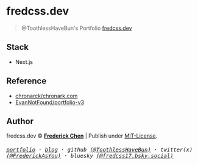# fredcss.dev

> @ToothlessHaveBun's Portfolio [fredcss.dev](https://fredcss.dev)

## Stack

- Next.js

## Reference

- [chronarck/chronark.com](https://github.com/chronark/chronark.com)
- [EvanNotFound/portfolio-v3](https://github.com/EvanNotFound/portfolio-v3)

## Author

fredcss.dev &copy; **[Frederick Chen](https://www.ohdragonboi.cn)** | Publish under [MIT-License](LICENSE).

<h6><samp><a href="https://fredcss.dev">portfolio</a> · <a href="https://www.ohdragonboi.cn">blog</a> · github <a href="https://github.com/ToothlessHaveBun">(@ToothlessHaveBun)</a> · twitter(x) <a href="https://x.com/FrederickAsYou">(@FrederickAsYou)</a> · bluesky <a href="https://bsky.app/profile/fredcss17.bsky.social">(@fredcss17.bsky.social)</a></samp><h6>